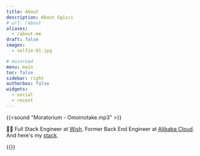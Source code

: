 ```yaml
---
title: About
description: About Ggicci
# url: /about
aliases:
  - /about-me
draft: false
images:
  - selfie-01.jpg

# mainroad
menu: main
toc: false
sidebar: right
authorbox: false
widgets:
  - social
  - recent
---
```


{{<sound "Moratorium - Omoinotake.mp3" >}}

:man_technologist: Full Stack Engineer at [Wish](https://www.wish.com). Former Back End Engineer at [Alibaba Cloud](https://www.aliyun.com). And here's my [stack](https://stackshare.io/ggicci/my-full-stack).

{{<instagram CEo6z0YJTlD hidecaption>}}

<!-- <p>
<a frameborder="0" data-theme="light" data-layers="1,3,2,4" data-stack-embed="true" href="https://embed.stackshare.io/stacks/embed/04df3d6bf689d665e918d9e25a45e0"></a><script async src="https://cdn1.stackshare.io/javascripts/client-code.js" charset="utf-8"></script>
</p> -->
